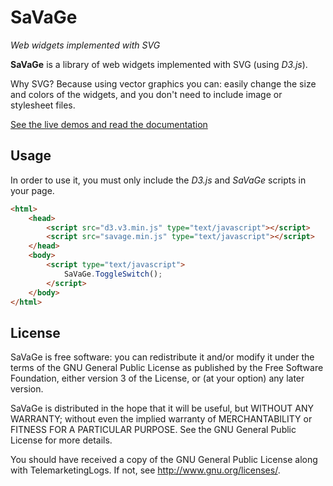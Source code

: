 SaVaGe
======

_Web widgets implemented with SVG_

**SaVaGe** is a library of web widgets implemented with SVG (using _D3.js_).

Why SVG? Because using vector graphics you can: easily change the size and colors of the widgets, and you don't need to include image or stylesheet files.

[See the live demos and read the documentation](http://jfmdev.github.io/SaVaGe/ "SaVaGe - Web widgets with SVG")

Usage
-----

In order to use it, you must only include the _D3.js_ and _SaVaGe_  scripts in your page.

```html
<html>
    <head>
        <script src="d3.v3.min.js" type="text/javascript"></script>
        <script src="savage.min.js" type="text/javascript"></script>
    </head>
    <body>
        <script type="text/javascript">
            SaVaGe.ToggleSwitch();
        </script>
    </body>
</html>
```

License
-------

SaVaGe is free software: you can redistribute it and/or modify
it under the terms of the GNU General Public License as published by
the Free Software Foundation, either version 3 of the License, or
(at your option) any later version.

SaVaGe is distributed in the hope that it will be useful,
but WITHOUT ANY WARRANTY; without even the implied warranty of
MERCHANTABILITY or FITNESS FOR A PARTICULAR PURPOSE.  See the
GNU General Public License for more details.

You should have received a copy of the GNU General Public License
along with TelemarketingLogs. If not, see <http://www.gnu.org/licenses/>.